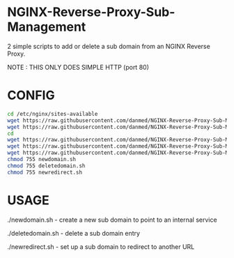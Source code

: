 # NGINX-Reverse-Proxy-Sub-Management

2 simple scripts to add or delete a sub domain from an NGINX Reverse Proxy.

NOTE : THIS ONLY DOES SIMPLE HTTP (port 80) 

# CONFIG
```bash
cd /etc/nginx/sites-available
wget https://raw.githubusercontent.com/danmed/NGINX-Reverse-Proxy-Sub-Management/master/new
wget https://raw.githubusercontent.com/danmed/NGINX-Reverse-Proxy-Sub-Management/master/new_redirect
cd
wget https://raw.githubusercontent.com/danmed/NGINX-Reverse-Proxy-Sub-Management/master/deletedomain.sh
wget https://raw.githubusercontent.com/danmed/NGINX-Reverse-Proxy-Sub-Management/master/newdomain.sh
wget https://raw.githubusercontent.com/danmed/NGINX-Reverse-Proxy-Sub-Management/master/newredirect.sh
chmod 755 newdomain.sh
chmod 755 deletedomain.sh
chmod 755 newredirect.sh
```

# USAGE

./newdomain.sh - create a new sub domain to point to an internal service

./deletedomain.sh - delete a sub domain entry

./newredirect.sh - set up a sub domain to redirect to another URL
